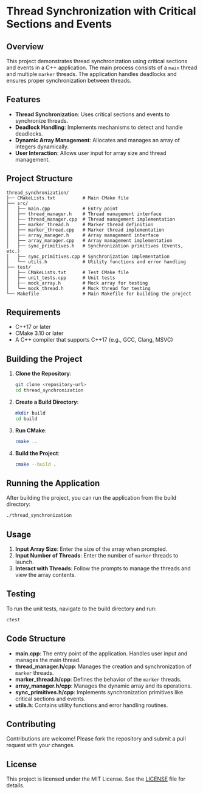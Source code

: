 # Thread Synchronization with Critical Sections and Events

## Overview
This project demonstrates thread synchronization using critical sections and events in a C++ application. The main process consists of a `main` thread and multiple `marker` threads. The application handles deadlocks and ensures proper synchronization between threads.

## Features
- **Thread Synchronization**: Uses critical sections and events to synchronize threads.
- **Deadlock Handling**: Implements mechanisms to detect and handle deadlocks.
- **Dynamic Array Management**: Allocates and manages an array of integers dynamically.
- **User Interaction**: Allows user input for array size and thread management.

## Project Structure
```
thread_synchronization/
├── CMakeLists.txt          # Main CMake file
├── src/
│   ├── main.cpp            # Entry point
│   ├── thread_manager.h    # Thread management interface
│   ├── thread_manager.cpp  # Thread management implementation
│   ├── marker_thread.h     # Marker thread definition
│   ├── marker_thread.cpp   # Marker thread implementation
│   ├── array_manager.h     # Array management interface
│   ├── array_manager.cpp   # Array management implementation
│   ├── sync_primitives.h   # Synchronization primitives (Events, etc.)
│   ├── sync_primitives.cpp # Synchronization implementation
│   └── utils.h             # Utility functions and error handling
├── test/
│   ├── CMakeLists.txt      # Test CMake file
│   ├── unit_tests.cpp      # Unit tests
│   ├── mock_array.h        # Mock array for testing
│   └── mock_thread.h       # Mock thread for testing
└── Makefile                # Main Makefile for building the project
```
## Requirements
- C++17 or later
- CMake 3.10 or later
- A C++ compiler that supports C++17 (e.g., GCC, Clang, MSVC)

## Building the Project
1. **Clone the Repository**:
    ```sh
    git clone <repository-url>
    cd thread_synchronization
    ```

2. **Create a Build Directory**:
    ```sh
    mkdir build
    cd build
    ```

3. **Run CMake**:
    ```sh
    cmake ..
    ```

4. **Build the Project**:
    ```sh
    cmake --build .
    ```

## Running the Application
After building the project, you can run the application from the build directory:
```sh
./thread_synchronization
```

## Usage
1. **Input Array Size**: Enter the size of the array when prompted.
2. **Input Number of Threads**: Enter the number of `marker` threads to launch.
3. **Interact with Threads**: Follow the prompts to manage the threads and view the array contents.

## Testing
To run the unit tests, navigate to the build directory and run:
```sh
ctest
```

## Code Structure
- **main.cpp**: The entry point of the application. Handles user input and manages the main thread.
- **thread_manager.h/cpp**: Manages the creation and synchronization of `marker` threads.
- **marker_thread.h/cpp**: Defines the behavior of the `marker` threads.
- **array_manager.h/cpp**: Manages the dynamic array and its operations.
- **sync_primitives.h/cpp**: Implements synchronization primitives like critical sections and events.
- **utils.h**: Contains utility functions and error handling routines.

## Contributing
Contributions are welcome! Please fork the repository and submit a pull request with your changes.

## License
This project is licensed under the MIT License. See the [LICENSE](LICENSE) file for details.
